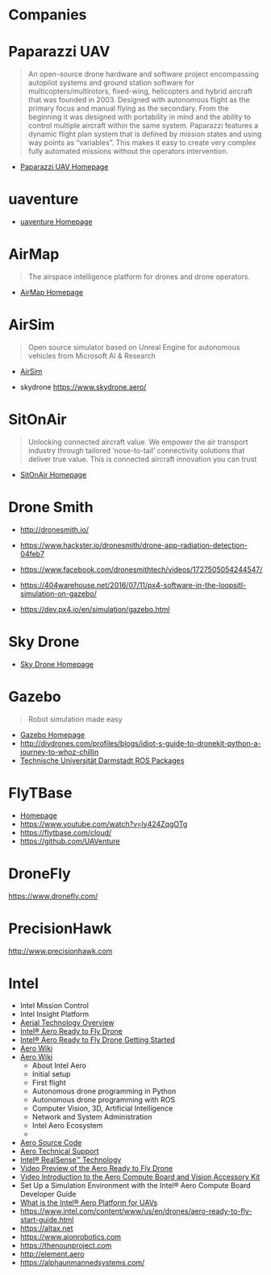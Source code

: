 # Companies

# Paparazzi UAV

> An open-source drone hardware and software project encompassing autopilot systems and ground station software for multicopters/multirotors, fixed-wing, helicopters and hybrid aircraft that was founded in 2003. Designed with autonomous flight as the primary focus and manual flying as the secondary. From the beginning it was designed with portability in mind and the ability to control multiple aircraft within the same system. Paparazzi features a dynamic flight plan system that is defined by mission states and using way points as “variables”. This makes it easy to create very complex fully automated missions without the operators intervention. 

- [Paparazzi UAV Homepage](http://wiki.paparazziuav.org/wiki/Main_Page)

# uaventure

- [uaventure Homepage](http://uaventure.com/)

# AirMap

> The airspace intelligence platform for drones and drone operators.

- [AirMap Homepage](https://www.airmap.com/)

# AirSim

> Open source simulator based on Unreal Engine for autonomous vehicles from Microsoft AI & Research

- [AirSim](https://github.com/Microsoft/AirSim/blob/master/docs/build_linux.md)

- skydrone https://www.skydrone.aero/

# SitOnAir

> Unlocking connected aircraft value. We empower the air transport industry through tailored ‘nose-to-tail’ connectivity solutions that deliver true value. This is connected aircraft innovation you can trust

- [SitOnAir Homepage](http://www.sitaonair.aero/)

# Drone Smith

- http://dronesmith.io/
- https://www.hackster.io/dronesmith/drone-app-radiation-detection-04feb7
- https://www.facebook.com/dronesmithtech/videos/1727505054244547/


- https://404warehouse.net/2016/07/11/px4-software-in-the-loopsitl-simulation-on-gazebo/
- https://dev.px4.io/en/simulation/gazebo.html

# Sky Drone

- [Sky Drone Homepage](https://www.skydrone.aero/)

# Gazebo

> Robot simulation made easy

- [Gazebo Homepage](http://gazebosim.org/)
- http://diydrones.com/profiles/blogs/idiot-s-guide-to-dronekit-python-a-journey-to-whoz-chillin
- [Technische Universität Darmstadt ROS Packages ](https://github.com/tu-darmstadt-ros-pkg/hector_gazebo)

# FlyTBase

- [Homepage](flytbase.com)
- https://www.youtube.com/watch?v=ly424ZqgOTg
- https://flytbase.com/cloud/
- https://github.com/UAVenture

# DroneFly

https://www.dronefly.com/

# PrecisionHawk

http://www.precisionhawk.com

# Intel

- Intel Mission Control
- Intel Insight Platform
- [Aerial Technology Overview](https://www.intel.com/content/www/us/en/technology-innovation/aerial-technology-overview.html)
- [Intel® Aero Ready to Fly Drone](https://click.intel.com/intel-aero-ready-to-fly-drone.html)
- [Intel® Aero Ready to Fly Drone Getting Started](https://www.intel.com/content/dam/support/us/en/documents/boardsandkits/aero/intel-aero-rtf-drone-getting-started.pdf)
- [Aero Wiki](https://GitHub.com/intel-aero)
- [Aero Wiki](https://github.com/intel-aero/meta-intel-aero/wiki)
  - About Intel Aero
  - Initial setup
  - First flight
  - Autonomous drone programming in Python
  - Autonomous drone programming with ROS
  - Computer Vision, 3D, Artificial Intelligence
  - Network and System Administration
  - Intel Aero Ecosystem
  - 
- [Aero Source Code](https://github.com/intel-aero/meta-intel-aero)
- [Aero Technical Support](https://communities.intel.com/community/tech/intel-aero)
- [Intel® RealSense™ Technology](https://software.intel.com/en-us/forums/realsense)
- [Video Preview of the Aero Ready to Fly Drone](https://software.intel.com/en-us/videos/preview-of-the-intel-aero-ready-to-fly-drone)
- [Video Introduction to the Aero Compute Board and Vision Accessory Kit](https://software.intel.com/en-us/videos/introduction-to-the-intel-aero-compute-board-and-vision-accessory-kit-for-uavs)
- Set Up a Simulation Environment with the Intel® Aero Compute Board Developer Guide
- [What is the Intel® Aero Platform for UAVs](https://software.intel.com/en-us/articles/what-is-the-intel-aero-platform-for-uavs)
- https://www.intel.com/content/www/us/en/drones/aero-ready-to-fly-start-guide.html
- https://altax.net
- https://www.aionrobotics.com
- https://thenounproject.com
- http://element.aero
- https://alphaunmannedsystems.com/
